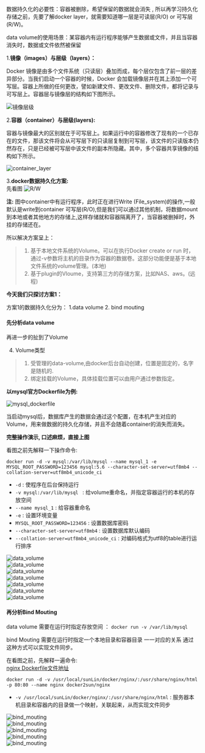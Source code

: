 数据持久化的必要性：容器被删除，希望保留的数据就会消失 , 所以再学习持久化存储之前，先要了解docker layer，就需要知道哪一层是可读层(R/O) or 可写层(R/W)。  

data volume的使用场景：某容器内有运行程序能够产生数据或文件，并且当容器消失时，数据或文件依然被保留  

1.**镜像（images）与层级（layers）：**   

Docker 镜像是由多个文件系统（只读层）叠加而成，每个层仅包含了前一层的差异部分。当我们启动一个容器的时候，Docker 会加载镜像层并在其上添加一个可写层。容器上所做的任何更改，譬如新建文件、更改文件、删除文件，都将记录与可写层上。容器层与镜像层的结构如下图所示。  

![镜像层级](https://github.com/momokanni/docker/blob/master/piture/dataSahring_1.png)  

2.**容器（container）与层级(layers):**   

容器与镜像最大的区别就在于可写层上。如果运行中的容器修改了现有的一个已存在的文件，那该文件将会从可写层下的只读层复制到可写层，该文件的只读版本仍然存在，只是已经被可写层中该文件的副本所隐藏。其中，多个容器共享镜像的结构如下所示。  

![container_layer](https://github.com/momokanni/docker/blob/master/piture/dataSahring_2.png)  

3.**docker数据持久化方案:**  
先看图
![R/W](https://github.com/momokanni/docker/blob/master/piture/dataSahring_3.png)  

**注:**  图中container中有运行程序，此时正在进行Write (File_system)的操作,一般默认是write到container 可写层(R/O),但是我们可以通过其他机制，将数据mount到本地或者其他地方的存储上,这样存储就和容器隔离开了，当容器被删掉时，外挂的存储还在。  

所以解决方案呈上：  

>1. 基于本地文件系统的Volume。可以在执行Docker create or run 时，通过-v参数将主机的目录作为容器的数据卷。这部分功能便是基于本地文件系统的volume管理。(本地)  
>2. 基于plugin的Vloume，支持第三方的存储方案，比如NAS、aws。(远程)  

**今天我们只探讨方案1：**  

方案1的数据持久化分为： 1.data volume 2. bind mouting  

#### 先分析data volume

再进一步的扯到了Volume  

4. Volume类型  

>1. 受管理的data-volume,由docker后台自动创建，位置是固定的，名字是随机的.  
>2. 绑定挂载的Volume，具体挂载位置可以由用户通过参数指定。  

**以mysql官方Dockerfile为例:**  

![mysql_dockerfile](https://github.com/momokanni/docker/blob/master/piture/dataSahring_4.png)  

当启动mysql后，数据库产生的数据会通过这个配置，在本机产生对应的Volume，用来做数据的持久化存储，并且不会随着container的消失而消失。  

**完整操作演示, 口述麻烦，直接上图**  

看图之前先解释一下操作命令:  

`docker run -d -v mysql:/var/lib/mysql --name mysql_1 -e MYSQL_ROOT_PASSWORD=123456 mysql:5.6 --character-set-server=utf8mb4 --collation-server=utf8mb4_unicode_ci`  

* `-d` : 使程序在后台保持运行  
* `-v mysql:/var/lib/mysql ` : 给volume重命名，并指定容器运行的本机的存放空间  
* `--name mysql_1` : 给容器重命名  
* `-e` : 设置环境变量  
* `MYSQL_ROOT_PASSWORD=123456` : 设置数据库密码  
* `--character-set-server=utf8mb4` : 设置数据库默认编码  
* `--collation-server=utf8mb4_unicode_ci` : 对编码格式为utf8的table进行运行排序  

![data_volume](https://github.com/momokanni/docker/blob/master/piture/dataSahring_5.png)   
![data_volume](https://github.com/momokanni/docker/blob/master/piture/dataSahring_6.png)  
![data_volume](https://github.com/momokanni/docker/blob/master/piture/dataSahring_7.png)  
![data_volume](https://github.com/momokanni/docker/blob/master/piture/dataSahring_8.png)  
![data_volume](https://github.com/momokanni/docker/blob/master/piture/dataSahring_9.png)  
![data_volume](https://github.com/momokanni/docker/blob/master/piture/dataSahring_10.png)  
![data_volume](https://github.com/momokanni/docker/blob/master/piture/dataSahring_11.png)  

#### 再分析Bind Mouting  

data volume 需要在运行时指定存放空间 ： `docker run -v /var/lib/mysql`  

bind Mouting 需要在运行时指定一个本地目录和容器目录 一一对应的关系  通过这种方式可以实现文件同步。  

在看图之前，先解释一遍命令:  
[nginx Dockerfile文件地址](https://github.com/momokanni/Dockerfile/tree/master/nginx)  

`docker run -d -v /usr/local/sunLin/docker/nginx/:/usr/share/nginx/html -p 80:80 --name nginx docker2sun/nginx`  

* `-v /usr/local/sunLin/docker/nginx/:/usr/share/nginx/html` : 服务器本机目录和容器内的目录做一个映射，关联起来，从而实现文件同步  

![bind_mouting](https://github.com/momokanni/docker/blob/master/piture/dataSahring_12.png)  
![bind_mouting](https://github.com/momokanni/docker/blob/master/piture/dataSahring_13.png)  
![bind_mouting](https://github.com/momokanni/docker/blob/master/piture/dataSahring_14.png)  
![bind_mouting](https://github.com/momokanni/docker/blob/master/piture/dataSahring_15.png)  
![bind_mouting](https://github.com/momokanni/docker/blob/master/piture/dataSahring_16.png)  














